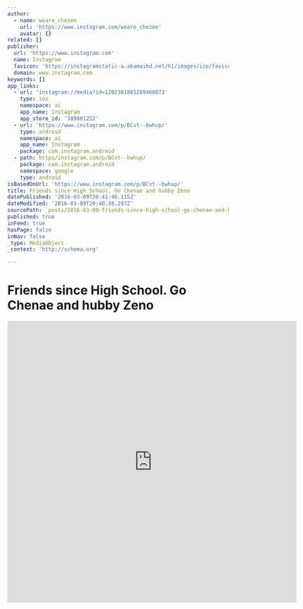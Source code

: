 ```yaml
---
author:
  - name: weare_chezee
    url: 'https://www.instagram.com/weare_chezee'
    avatar: {}
related: []
publisher:
  url: 'https://www.instagram.com'
  name: Instagram
  favicon: 'https://instagramstatic-a.akamaihd.net/h1/images/ico/favicon.ico/7cdab0872b15.ico'
  domain: www.instagram.com
keywords: []
app_links:
  - url: 'instagram://media?id=1202381865269468073'
    type: ios
    namespace: ai
    app_name: Instagram
    app_store_id: '389801252'
  - url: 'https://www.instagram.com/p/BCvt--bwhup/'
    type: android
    namespace: ai
    app_name: Instagram
    package: com.instagram.android
  - path: https/instagram.com/p/BCvt--bwhup/
    package: com.instagram.android
    namespace: google
    type: android
isBasedOnUrl: 'https://www.instagram.com/p/BCvt--bwhup/'
title: Friends since High School. Go Chenae and hubby Zeno
datePublished: '2016-03-09T20:41:46.115Z'
dateModified: '2016-03-09T20:40:38.297Z'
sourcePath: _posts/2016-03-09-friends-since-high-school-go-chenae-and-hubby-zeno.md
published: true
inFeed: true
hasPage: false
inNav: false
_type: MediaObject
_context: 'http://schema.org'

---
```

# Friends since High School. Go Chenae and hubby Zeno

<iframe src="https://cdn.embedly.com/widgets/media.html?src=http%3A%2F%2Fscontent.cdninstagram.com%2Ft50.2886-16%2F10601490_216412635379542_1342608780_n.mp4&amp;src_secure=1&amp;url=https%3A%2F%2Fwww.instagram.com%2Fp%2FBCvt--bwhup%2F&amp;image=https%3A%2F%2Fscontent.cdninstagram.com%2Ft51.2885-15%2Fs640x640%2Fe15%2F12826022_994824037265200_352827944_n.jpg%3Fig_cache_key%3DMTIwMjM4MTg2NTI2OTQ2ODA3Mw%253D%253D.2&amp;key=b7d04c9b404c499eba89ee7072e1c4f7&amp;type=video%2Fmp4&amp;schema=instagram" width="658" height="640" scrolling="no" frameborder="0" allowfullscreen="allowfullscreen" style=""></iframe>